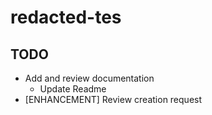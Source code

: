 # redacted-tes

## TODO

- Add and review documentation
    - Update Readme
- [ENHANCEMENT] Review creation request